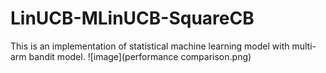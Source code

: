 # LinUCB-MLinUCB-SquareCB
This is an implementation of statistical machine learning model with multi-arm bandit model.
![image](performance comparison.png)
